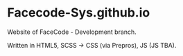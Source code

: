 # Facecode-Sys.github.io
Website of FaceCode - Development branch. 

Written in HTML5, SCSS -> CSS (via Prepros), JS (JS TBA).
